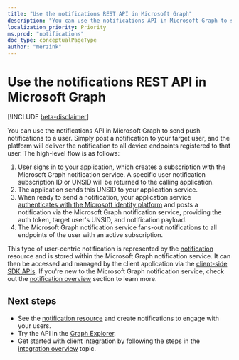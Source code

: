 ```yaml
---
title: "Use the notifications REST API in Microsoft Graph"
description: "You can use the notifications API in Microsoft Graph to send push notifications to a user. ."
localization_priority: Priority
ms.prod: "notifications"
doc_type: conceptualPageType
author: "merzink"
---
```


# Use the notifications REST API in Microsoft Graph

[!INCLUDE [beta-disclaimer](../../includes/beta-disclaimer.md)]

You can use the notifications API in Microsoft Graph to send push notifications to a user. Simply post a notification to your target user, and the platform will deliver the notification to all device endpoints registered to that user. The high-level flow is as follows:

1. User signs in to your application, which creates a subscription with the Microsoft Graph notification service. A specific user notification subscription ID or UNSID will be returned to the calling application.
2. The application sends this UNSID to your application service.
3. When ready to send a notification, your application service [authenticates with the Microsoft identity platform](https://docs.microsoft.com/azure/active-directory/develop/v1-oauth2-client-creds-grant-flow) and posts a notification via the Microsoft Graph notification service, providing the auth token, target user's UNSID, and notification payload.
4. The Microsoft Graph notification service fans-out notifications to all endpoints of the user with an active subscription.  

This type of user-centric notification is represented by the [notification](../resources/projectrome-notification.md) resource and is stored within the Microsoft Graph notification service. It can then be accessed and managed by the client application via the [client-side SDK APIs](https://aka.ms/GNSDK). If you're new to the Microsoft Graph notification service, check out the [notification overview](https://docs.microsoft.com/graph/notifications-concept-overview) section to learn more.    


## Next steps
- See the [notification resource](../resources/projectrome-notification.md) and create notifications to engage with your users. 
- Try the API in the [Graph Explorer](https://developer.microsoft.com/graph/graph-explorer).
- Get started with client integration by following the steps in the [integration overview](/graph/notifications-integration-e2e-overview) topic.
